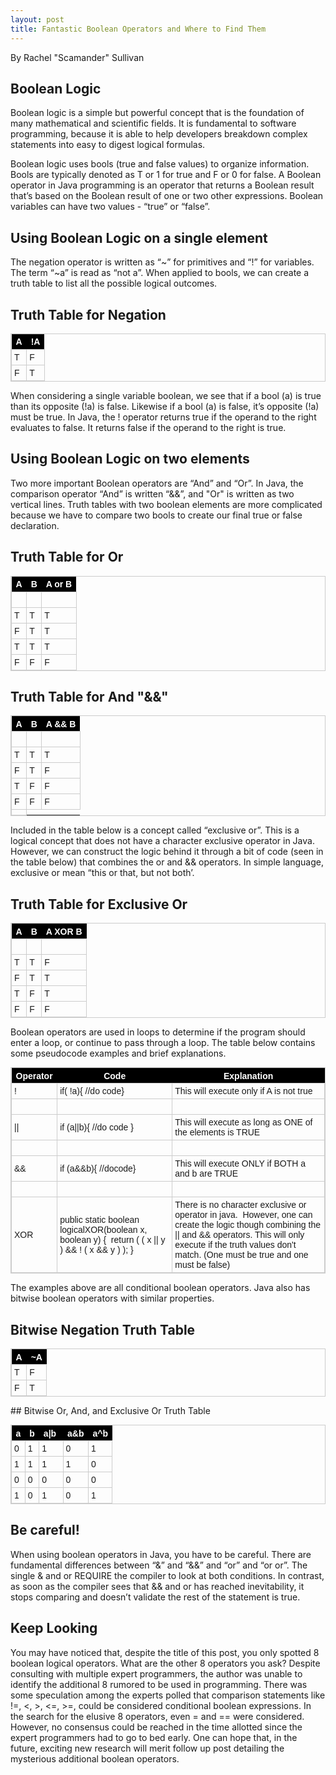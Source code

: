 ```yaml
---
layout: post
title: Fantastic Boolean Operators and Where to Find Them
---
```


By Rachel "Scamander" Sullivan

## Boolean Logic

Boolean logic is a simple but powerful concept that is the foundation of many mathematical and scientific fields.  It is fundamental to software programming, because it is able to help developers breakdown complex statements into easy to digest logical formulas. 

Boolean logic uses bools (true and false values) to organize information. Bools are typically denoted as T or 1 for true and F or 0 for false.  A Boolean operator in Java programming is an operator that returns a Boolean result that’s based on the Boolean result of one or two other expressions. Boolean variables can have two values - “true” or “false”.

## Using Boolean Logic on a single element

The negation operator is written as “~” for primitives and “!” for variables. The term “~a” is read as “not a”. When applied to bools, we can create a truth table to list all the possible logical outcomes.

## Truth Table for Negation

<style type="text/css">
	table.tableizer-table {
		font-size: 14px;
		border: 1px solid #CCC; 
		font-family: Verdana, Geneva, sans-serif;
	} 
	.tableizer-table td {
		padding: 4px;
		margin: 3px;
		border: 1px solid #CCC;
	}
	.tableizer-table th {
		background-color: #000000; 
		color: #FFF;
		font-weight: bold;
	}
</style>
<table class="tableizer-table">
<thead><tr class="tableizer-firstrow"><th>A</th><th>!A</th></tr></thead><tbody>
 <tr><td>T</td><td>F</td></tr>
 <tr><td>F</td><td>T</td></tr>
</tbody></table>

When considering a single variable boolean, we see that if a bool (a) is true than its opposite (!a) is false.  Likewise if a bool (a) is false, it’s opposite (!a) must be true. In Java, the ! operator returns true if the operand to the right evaluates to false.  It returns false if the operand to the right is true.

## Using Boolean Logic on two elements

Two more important Boolean operators are “And” and “Or”.  In Java, the comparison operator “And” is written “&&”, and "Or" is written as  two vertical lines.  Truth tables with two boolean elements are more complicated because we have to compare two bools to create our final true or false declaration.

## Truth Table for Or 

<style type="text/css">
	table.tableizer-table {
		font-size: 14px;
		border: 1px solid #CCC; 
		font-family: Arial, Helvetica, sans-serif;
	} 
	.tableizer-table td {
		padding: 4px;
		margin: 3px;
		border: 1px solid #CCC;
	}
	.tableizer-table th {
		background-color: #000000; 
		color: #FFF;
		font-weight: bold;
	}
</style>
<table class="tableizer-table">
<thead><tr class="tableizer-firstrow"><th>A</th><th>B</th><th>A or B</th></tr></thead><tbody>
 <tr><td>&nbsp;</td><td>&nbsp;</td><td>&nbsp;</td></tr>
 <tr><td>T</td><td>T</td><td>T</td></tr>
 <tr><td>F</td><td>T</td><td>T</td></tr>
 <tr><td>T</td><td>T</td><td>T</td></tr>
 <tr><td>F</td><td>F</td><td>F</td></tr>
</tbody></table>


## Truth Table for And "&&"

<style type="text/css">
	table.tableizer-table {
		font-size: 14px;
		border: 1px solid #CCC; 
		font-family: Verdana, Geneva, sans-serif;
	} 
	.tableizer-table td {
		padding: 4px;
		margin: 3px;
		border: 1px solid #CCC;
	}
	.tableizer-table th {
		background-color: #000000; 
		color: #FFF;
		font-weight: bold;
	}
</style>
<table class="tableizer-table">
<thead><tr class="tableizer-firstrow"><th>A</th><th>B</th><th>A && B</th></tr></thead><tbody>
 <tr><td>&nbsp;</td><td>&nbsp;</td><td>&nbsp;</td></tr>
 <tr><td>T</td><td>T</td><td>T</td></tr>
 <tr><td>F</td><td>T</td><td>F</td></tr>
 <tr><td>T</td><td>F</td><td>F</td></tr>
 <tr><td>F</td><td>F</td><td>F</td></tr>
 <tr><td></td></tr>
</tbody></table>

Included in the table below is a concept called “exclusive or”.  This is a logical concept that does not have a character exclusive operator in Java.  However, we can construct the logic behind it through a bit of code (seen in the table below) that combines the or and && operators. In simple language, exclusive or mean “this or that, but not both’.

## Truth Table for Exclusive Or

<style type="text/css">
	table.tableizer-table {
		font-size: 14px;
		border: 1px solid #CCC; 
		font-family: Verdana, Geneva, sans-serif;
	} 
	.tableizer-table td {
		padding: 4px;
		margin: 3px;
		border: 1px solid #CCC;
	}
	.tableizer-table th {
		background-color: #000000; 
		color: #FFF;
		font-weight: bold;
	}
</style>
<table class="tableizer-table">
<thead><tr class="tableizer-firstrow"><th>A</th><th>B</th><th>A XOR B</th></tr></thead><tbody>
 <tr><td>&nbsp;</td><td>&nbsp;</td><td>&nbsp;</td></tr>
 <tr><td>T</td><td>T</td><td>F</td></tr>
 <tr><td>F</td><td>T</td><td>T</td></tr>
 <tr><td>T</td><td>F</td><td>T</td></tr>
 <tr><td>F</td><td>F</td><td>F</td></tr>
</tbody></table>

Boolean operators are used in loops to determine if the program should enter a loop, or continue to pass through a loop.  The table below contains some pseudocode examples and brief explanations.

<style type="text/css">
	table.tableizer-table {
		font-size: 12px;
		border: 1px solid #CCC; 
		font-family: Arial, Helvetica, sans-serif;
	} 
	.tableizer-table td {
		padding: 4px;
		margin: 3px;
		border: 1px solid #CCC;
	}
	.tableizer-table th {
		background-color: #000000; 
		color: #FFF;
		font-weight: bold;
	}
</style>
<table class="tableizer-table">
<thead><tr class="tableizer-firstrow"><th>Operator</th><th>Code</th><th>Explanation</th></tr></thead><tbody>
 <tr><td>!</td><td>if( !a){ //do code}</td><td>This will execute only if A is not true</td></tr>
 <tr><td>&nbsp;</td><td>&nbsp;</td><td>&nbsp;</td></tr>
 <tr><td>||</td><td>if (a||b){ //do code }</td><td>This will execute as long as ONE of the elements is TRUE</td></tr>
 <tr><td>&nbsp;</td><td>&nbsp;</td><td>&nbsp;</td></tr>
 <tr><td>&&</td><td>if (a&&b){ //docode}</td><td>This will execute ONLY if BOTH a and b are TRUE</td></tr>
 <tr><td>&nbsp;</td><td>&nbsp;</td><td>&nbsp;</td></tr>
 <tr><td>XOR</td><td>public static boolean logicalXOR(boolean x, boolean y) {  return ( ( x || y ) && ! ( x && y ) ); }</td><td>There is no character exclusive or operator in java.  However, one can create the logic though combining the || and && operators.  This will only execute if the truth values don't match. (One must be true and one must be false)</td></tr>
</tbody></table>

The examples above are all conditional boolean operators.  Java also has bitwise boolean operators with similar properties.  

## Bitwise Negation Truth Table

<style type="text/css">
	table.tableizer-table {
		font-size: 14px;
		border: 1px solid #CCC; 
		font-family: Verdana, Geneva, sans-serif;
	} 
	.tableizer-table td {
		padding: 4px;
		margin: 3px;
		border: 1px solid #CCC;
	}
	.tableizer-table th {
		background-color: #000000; 
		color: #FFF;
		font-weight: bold;
	}
</style>
<table class="tableizer-table">
<thead><tr class="tableizer-firstrow"><th>A</th><th>~A</th></tr></thead><tbody>
 <tr><td>T</td><td>F</td></tr>
 <tr><td>F</td><td>T</td></tr>
</tbody></table>
## Bitwise Or, And, and Exclusive Or Truth Table


<style type="text/css">
	table.tableizer-table {
		font-size: 14px;
		border: 1px solid #CCC; 
		font-family: Verdana, Geneva, sans-serif;
	} 
	.tableizer-table td {
		padding: 4px;
		margin: 3px;
		border: 1px solid #CCC;
	}
	.tableizer-table th {
		background-color: #000000; 
		color: #FFF;
		font-weight: bold;
	}
</style>
<table class="tableizer-table">
<thead><tr class="tableizer-firstrow"><th>a</th><th>b</th><th>a|b </th><th>a&b</th><th>a^b</th></tr></thead><tbody>
 <tr><td>0</td><td>1</td><td>1</td><td>0</td><td>1</td></tr>
 <tr><td>1</td><td>1</td><td>1</td><td>1</td><td>0</td></tr>
 <tr><td>0</td><td>0</td><td>0</td><td>0</td><td>0</td></tr>
 <tr><td>1</td><td>0</td><td>1</td><td>0</td><td>1</td></tr>
</tbody></table>

## Be careful!

When using boolean operators in Java, you have to be careful. There are fundamental differences between “&” and “&&”  and “or” and “or or”. The single & and or REQUIRE the compiler to look at both conditions.  In contrast, as soon as the compiler sees that && and or has reached inevitability, it stops comparing and doesn’t validate the rest of the statement is true. 

## Keep Looking

You may have noticed that, despite the title of this post, you only spotted 8 boolean logical operators. What are the other 8 operators you ask?  Despite consulting with multiple expert programmers, the author was unable to identify the additional 8 rumored to be used in programming.  There was some speculation among the experts polled that comparison statements like !=, <, >, <=, >=, could be considered conditional boolean expressions.  In the search for the elusive 8 operators, even = and == were considered. However, no consensus could be reached in the time allotted since the expert programmers had to go to bed early. One can hope that, in the future, exciting new research will merit follow up post detailing the mysterious additional boolean operators.
